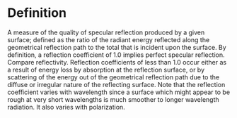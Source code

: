 # Definition

A measure of the quality of specular reflection produced by a given
surface; defined as the ratio of the radiant energy reflected along the
geometrical reflection path to the total that is incident upon the
surface. By definition, a reflection coefficient of 1.0 implies perfect
specular reflection. Compare reflectivity. Reflection coefficients of
less than 1.0 occur either as a result of energy loss by absorption at
the reflection surface, or by scattering of the energy out of the
geometrical reflection path due to the diffuse or irregular nature of
the reflecting surface. Note that the reflection coefficient varies with
wavelength since a surface which might appear to be rough at very short
wavelengths is much smoother to longer wavelength radiation. It also
varies with polarization.
